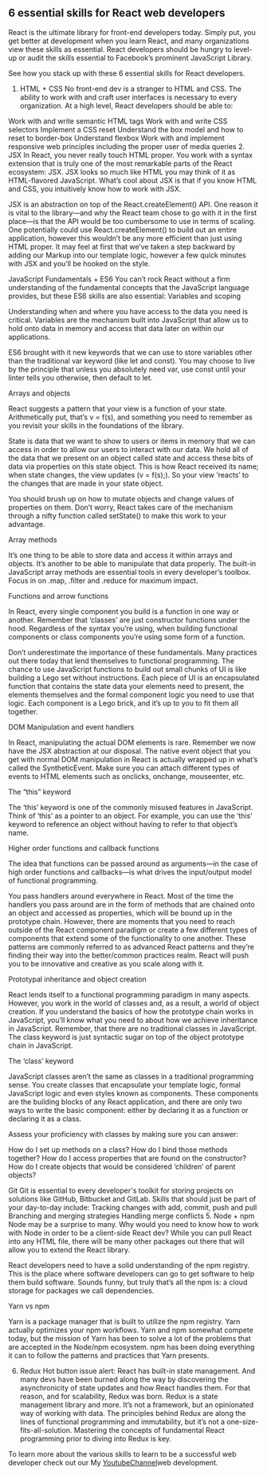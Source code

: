 ## 6 essential skills for React web developers

React is the ultimate library for front-end developers today. Simply put, you get better at development when you learn React, and many organizations view these skills as essential. React developers should be hungry to level-up or audit the skills essential to Facebook’s prominent JavaScript Library.

See how you stack up with these 6 essential skills for React developers.

1. HTML + CSS
No front-end dev is a stranger to HTML and CSS. The ability to work with and craft user interfaces is necessary to every organization. At a high level, React developers should be able to:

Work with and write semantic HTML tags
Work with and write CSS selectors
Implement a CSS reset
Understand the box model and how to reset to border-box
Understand flexbox
Work with and implement responsive web principles including the proper user of media queries
2. JSX
In React, you never really touch HTML proper. You work with a syntax extension that is truly one of the most remarkable parts of the React ecosystem: JSX. JSX looks so much like HTML you may think of it as HTML-flavored JavaScript. What’s cool about JSX is that if you know HTML and CSS, you intuitively know how to work with JSX.

JSX is an abstraction on top of the React.createElement() API. One reason it is vital to the library—and why the React team chose to go with it in the first place—is that the API would be too cumbersome to use in terms of scaling. One potentially could use React.createElement() to build out an entire application, however this wouldn’t be any more efficient than just using HTML proper. It may feel at first that we’ve taken a step backward by adding our Markup into our template logic, however a few quick minutes with JSX and you’ll be hooked on the style.

JavaScript Fundamentals + ES6 You can’t rock React without a firm understanding of the fundamental concepts that the JavaScript language provides, but these ES6 skills are also essential:
Variables and scoping

Understanding when and where you have access to the data you need is critical. Variables are the mechanism built into JavaScript that allow us to hold onto data in memory and access that data later on within our applications.

ES6 brought with it new keywords that we can use to store variables other than the traditional var keyword (like let and const). You may choose to live by the principle that unless you absolutely need var, use const until your linter tells you otherwise, then default to let.

Arrays and objects

React suggests a pattern that your view is a function of your state. Arithmetically put, that’s v = f(s), and something you need to remember as you revisit your skills in the foundations of the library.

State is data that we want to show to users or items in memory that we can access in order to allow our users to interact with our data. We hold all of the data that we present on an object called state and access these bits of data via properties on this state object. This is how React received its name; when state changes, the view updates (v = f(s);). So your view ‘reacts’ to the changes that are made in your state object.

You should brush up on how to mutate objects and change values of properties on them. Don’t worry, React takes care of the mechanism through a nifty function called setState() to make this work to your advantage.

Array methods

It’s one thing to be able to store data and access it within arrays and objects. It’s another to be able to manipulate that data properly. The built-in JavaScript array methods are essential tools in every developer’s toolbox. Focus in on .map, .filter and .reduce for maximum impact.

Functions and arrow functions

In React, every single component you build is a function in one way or another. Remember that ‘classes’ are just constructor functions under the hood. Regardless of the syntax you’re using, when building functional components or class components you’re using some form of a function.

Don’t underestimate the importance of these fundamentals. Many practices out there today that lend themselves to functional programming. The chance to use JavaScript functions to build out small chunks of UI is like building a Lego set without instructions. Each piece of UI is an encapsulated function that contains the state data your elements need to present, the elements themselves and the formal component logic you need to use that logic. Each component is a Lego brick, and it’s up to you to fit them all together.

DOM Manipulation and event handlers

In React, manipulating the actual DOM elements is rare. Remember we now have the JSX abstraction at our disposal. The native event object that you get with normal DOM manipulation in React is actually wrapped up in what’s called the SyntheticEvent. Make sure you can attach different types of events to HTML elements such as onclicks, onchange, mouseenter, etc.

The “this” keyword

The ‘this’ keyword is one of the commonly misused features in JavaScript. Think of ‘this’ as a pointer to an object. For example, you can use the ‘this’ keyword to reference an object without having to refer to that object’s name.

Higher order functions and callback functions

The idea that functions can be passed around as arguments—in the case of high order functions and callbacks—is what drives the input/output model of functional programming.

You pass handlers around everywhere in React. Most of the time the handlers you pass around are in the form of methods that are chained onto an object and accessed as properties, which will be bound up in the prototype chain. However, there are moments that you need to reach outside of the React component paradigm or create a few different types of components that extend some of the functionality to one another. These patterns are commonly referred to as advanced React patterns and they’re finding their way into the better/common practices realm. React will push you to be innovative and creative as you scale along with it.

Prototypal inheritance and object creation

React lends itself to a functional programming paradigm in many aspects. However, you work in the world of classes and, as a result, a world of object creation. If you understand the basics of how the prototype chain works in JavaScript, you’ll know what you need to about how we achieve inheritance in JavaScript. Remember, that there are no traditional classes in JavaScript. The class keyword is just syntactic sugar on top of the object prototype chain in JavaScript.

The ‘class’ keyword

JavaScript classes aren’t the same as classes in a traditional programming sense. You create classes that encapsulate your template logic, formal JavaScript logic and even styles known as components. These components are the building blocks of any React application, and there are only two ways to write the basic component: either by declaring it as a function or declaring it as a class.

Assess your proficiency with classes by making sure you can answer:

How do I set up methods on a class?
How do I bind those methods together?
How do I access properties that are found on the constructor?
How do I create objects that would be considered ‘children’ of parent objects?

Git Git is essential to every developer's toolkit for storing projects on solutions like GitHub, Bitbucket and GitLab. Skills that should just be part of your day-to-day include:
Tracking changes with add, commit, push and pull
Branching and merging strategies
Handling merge conflicts
5. Node + npm
Node may be a surprise to many. Why would you need to know how to work with Node in order to be a client-side React dev? While you can pull React into any HTML file, there will be many other packages out there that will allow you to extend the React library.

React developers need to have a solid understanding of the npm registry. This is the place where software developers can go to get software to help them build software. Sounds funny, but truly that’s all the npm is: a cloud storage for packages we call dependencies.

Yarn vs npm

Yarn is a package manager that is built to utilize the npm registry. Yarn actually optimizes your npm workflows. Yarn and npm somewhat compete today, but the mission of Yarn has been to solve a lot of the problems that are accepted in the Node/npm ecosystem. npm has been doing everything it can to follow the patterns and practices that Yarn presents.

6. Redux
Hot button issue alert: React has built-in state management. And many devs have been burned along the way by discovering the asynchronicity of state updates and how React handles them. For that reason, and for scalability, Redux was born. Redux is a state management library and more. It’s not a framework, but an opinionated way of working with data. The principles behind Redux are along the lines of functional programming and immutability, but it’s not a one-size-fits-all-solution. Mastering the concepts of fundamental React programming prior to diving into Redux is key.

To learn more about the various skills to learn to be a successful web developer check out our My [YoutubeChannel](https://bit.ly/3ot3X28)web development.
